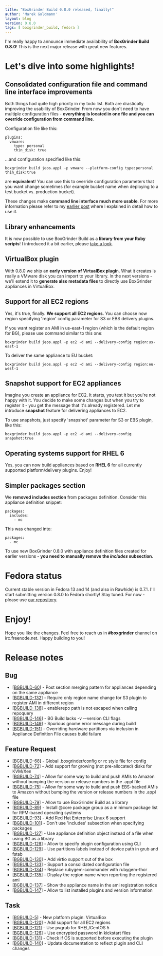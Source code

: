 ```yaml
---
title: "BoxGrinder Build 0.8.0 released, finally!"
author: 'Marek Goldmann'
layout: blog
version: 0.8.0
tags: [ boxgrinder_build, fedora ]
---
```


I'm
really happy to announce immediate availability of
**BoxGrinder Build 0.8.0**! This is the next major release with
great new features.
# Let's dive into some highlights!

## Consolidated configuration file and command line interface improvements

Both things had quite high priority in my todo list. Both are
drastically improving the usability of BoxGrinder. From now you
don't need to have multiple configuration files -
**everything is located in one file and you can override configuration from command line**.

Configuration file like this:

    plugins:
      vmware:
        type: personal
        thin_disk: true


...and configuration
specified like this:

    boxgrinder build jeos.appl -p vmware --platform-config type:personal thin_disk:true

are **equivalent**! You can use this
to override configuration parameters that you want change sometimes
(for example bucket name when deploying to a test bucket vs.
production bucket).

These changes make
**command line interface much more usable**. For more information
please refer to my
[earlier post](/blog/boxgrinder-build-0-8-0-features-new-configuration-and-cli)
where I explained in detail how to use it.
## Library enhancements

It is now possible to use BoxGrinder Build as a
**library from your Ruby scripts**! I introduced it a bit earlier,
please
[take a look](/blog/boxgrinder-build-0-8-0-features-using-boxgrinder-as-a-library).
## VirtualBox plugin

With 0.8.0 we ship an **early version of VirtualBox plugi**n. What
it creates is really a VMware disk you can import to your library.
In the next versions - we'll extend it to
**generate also metadata files** to directly use BoxGrinder
appliances in VirtualBox.
## Support for all EC2 regions

Yes, it's true, finally. **We support all EC2 regions**. You can
choose now region specifying 'region' config parameter for S3 or
EBS delivery plugins.

If you want register an AMI in us-east-1
region (which is the default region for BG), please use command
similar to this one:

    boxgrinder build jeos.appl -p ec2 -d ami --delivery-config region:us-east-1    

To deliver the same appliance to EU bucket:

    boxgrinder build jeos.appl -p ec2 -d ami --delivery-config region:eu-west-1 

## Snapshot support for EC2 appliances

Imagine you create an appliance for EC2. It starts, you test it but
you're not happy with it. You decide to make some changes but when
you try to register it - you get the message that it's already
registered. Let me introduce **snapshot** feature for delivering
appliances to EC2.

To use snapshots, just specify 'snapshot'
parameter for S3 or EBS plugin, like this:

    boxgrinder build jeos.appl -p ec2 -d ami --delivery-config snapshot:true

## Operating systems support for RHEL 6

Yes, you can now build appliances based on **RHEL 6** for all
currently supported platform/delivery plugins. Enjoy!
## Simpler packages section

We **removed includes section** from packages definition. Consider
this appliance definition snippet:

    packages:
      includes:
        - mc    

This was changed into:

    packages:
      - mc    

To use new BoxGrinder 0.8.0 with appliance
definition files created for earlier versions -
**you need to manually remove the *includes* subsection**.
# Fedora status

Current stable version in Fedora 13 and 14 (and also in Rawhide) is
0.7.1. I'll start submitting version 0.8.0 to Fedora shortly! Stay
tuned. For now - please use
[our repository](http://repo.boxgrinder.org/boxgrinder/boxgrinder.repo).
# Enjoy!

Hope you like the changes. Feel free to reach us in
**\#boxgrinder** channel on irc.freenode.net. Happy building to
you!
# Release notes

## Bug

-   [[BGBUILD-60](https://issues.jboss.org/browse/BGBUILD-60)] -
    Post section merging pattern for appliances depending on the same
    appliance
-   [[BGBUILD-132](https://issues.jboss.org/browse/BGBUILD-132)] -
    Require only region name change for S3 plugin to register AMI in
    different region
-   [[BGBUILD-138](https://issues.jboss.org/browse/BGBUILD-138)] -
    enablerepo path is not escaped when calling repoquery
-   [[BGBUILD-146](https://issues.jboss.org/browse/BGBUILD-146)] -
    BG Build lacks -v --version CLI flags
-   [[BGBUILD-149](https://issues.jboss.org/browse/BGBUILD-149)] -
    Spurious gnome error message during build
-   [[BGBUILD-151](https://issues.jboss.org/browse/BGBUILD-151)] -
    Overriding hardware partitions via inclusion in Appliance
    Definition File causes build failure

## Feature Request

-   [[BGBUILD-68](https://issues.jboss.org/browse/BGBUILD-68)] -
    Global .boxgrinder/config or rc style file for config
-   [[BGBUILD-72](https://issues.jboss.org/browse/BGBUILD-72)] -
    Add support for growing (not pre-allocated) disks for KVM/Xen
-   [[BGBUILD-74](https://issues.jboss.org/browse/BGBUILD-74)] -
    Allow for some way to build and push AMIs to Amazon without bumping
    the version or release numbers in the .appl file
-   [[BGBUILD-75](https://issues.jboss.org/browse/BGBUILD-75)] -
    Allow for some way to build and push EBS-backed AMIs to Amazon
    without bumping the version or release numbers in the .appl file
-   [[BGBUILD-79](https://issues.jboss.org/browse/BGBUILD-79)] -
    Allow to use BoxGrinder Build as a library
-   [[BGBUILD-89](https://issues.jboss.org/browse/BGBUILD-89)] -
    Install @core package group as a minimum package list for RPM-based
    operating systems
-   [[BGBUILD-93](https://issues.jboss.org/browse/BGBUILD-93)] -
    Add Red Hat Enterprise Linux 6 support
-   [[BGBUILD-101](https://issues.jboss.org/browse/BGBUILD-101)] -
    Don't use 'includes' subsection when specifying packages
-   [[BGBUILD-127](https://issues.jboss.org/browse/BGBUILD-127)] -
    Use appliance definition object instead of a file when using BG as
    a library
-   [[BGBUILD-128](https://issues.jboss.org/browse/BGBUILD-128)] -
    Allow to specify plugin configuration using CLI
-   [[BGBUILD-129](https://issues.jboss.org/browse/BGBUILD-129)] -
    Use partitions labels instead of device path in grub and fstab
-   [[BGBUILD-130](https://issues.jboss.org/browse/BGBUILD-130)] -
    Add virtio support out of the box
-   [[BGBUILD-133](https://issues.jboss.org/browse/BGBUILD-133)] -
    Support a consolidated configuration file
-   [[BGBUILD-134](https://issues.jboss.org/browse/BGBUILD-134)] -
    Replace rubygem-commander with rubygem-thor
-   [[BGBUILD-135](https://issues.jboss.org/browse/BGBUILD-135)] -
    Display the region name when reporting the registered ami
-   [[BGBUILD-137](https://issues.jboss.org/browse/BGBUILD-137)] -
    Show the appliance name in the ami registration notice
-   [[BGBUILD-147](https://issues.jboss.org/browse/BGBUILD-147)] -
    Allow to list installed plugins and version information

## Task

-   [[BGBUILD-5](https://issues.jboss.org/browse/BGBUILD-5)] - New
    platform plugin: VirtualBox
-   [[BGBUILD-120](https://issues.jboss.org/browse/BGBUILD-120)] -
    Add support for all EC2 regions
-   [[BGBUILD-121](https://issues.jboss.org/browse/BGBUILD-121)] -
    Use pvgrub for RHEL/CentOS 5
-   [[BGBUILD-126](https://issues.jboss.org/browse/BGBUILD-126)] -
    Use encrypted password in kickstart files
-   [[BGBUILD-131](https://issues.jboss.org/browse/BGBUILD-131)] -
    Check if OS is supported before executing the plugin
-   [[BGBUILD-140](https://issues.jboss.org/browse/BGBUILD-140)] -
    Update documentation to reflect plugin and CLI changes
